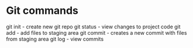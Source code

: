 # Git commands

git init - create new git repo
git status - view changes to project code
git add - add files to staging area
git commit - creates a new commit with files from staging area
git log - view commits